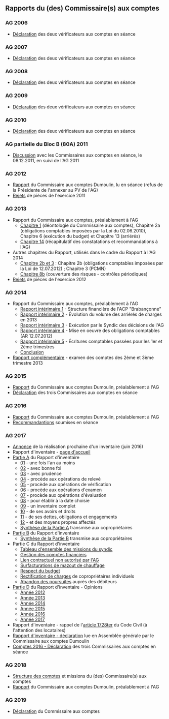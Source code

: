 <link rel="stylesheet" href="normal3.css" type="text/css" />

## Rapports du (des) Commissaire(s) aux comptes

### AG 2006

* [Déclaration](https://brab80webscom.github.io/Blog/Rapports_CComptes/Archives/2006_Declaration.pdf) des deux vérificateurs aux comptes en séance

### AG 2007

* [Déclaration](https://brab80webscom.github.io/Blog/Rapports_CComptes/Archives/2007_Declaration.pdf) des deux vérificateurs aux comptes en séance

### AG 2008

* [Déclaration](https://brab80webscom.github.io/Blog/Rapports_CComptes/Archives/2008_Declaration.pdf) des deux vérificateurs aux comptes en séance

### AG 2009

* [Déclaration](https://brab80webscom.github.io/Blog/Rapports_CComptes/Archives/2009_Declaration.pdf) des deux vérificateurs aux comptes en séance

### AG 2010

* [Déclaration](https://brab80webscom.github.io/Blog/Rapports_CComptes/Archives/2010_Declaration.pdf) des deux vérificateurs aux comptes en séance

### AG partielle du Bloc B (80A) 2011

* [Discussion](https://brab80webscom.github.io/Blog/Rapports_CComptes/Archives/2011_AGpartielle.pdf) avec les Commissaires aux comptes en séance, le 08.12.2011, en suivi de l'AG 2011

### AG 2012

* [Rapport](https://brab80webscom.github.io/Blog/Rapports_CComptes/Archives/2012_Rapport.pdf) du Commissaire aux comptes Dumoulin, lu en séance (refus de la Présidente de l'annexer au PV de l'AG)
* [Rejets](https://brab80webscom.github.io/Blog/Rapports_CComptes/Archives/2012_Rejets.pdf) de pièces de l'exercice 2011

### AG 2013

* Rapport du Commissaire aux comptes, préalablement à l'AG
	* [Chapitre 1](https://brab80webscom.github.io/Blog/Rapports_CComptes/Archives/2013_Chap_1_2a_6_13a_13b.pdf) (déontologie du Commissaire aux comptes), Chapitre 2a (obligations comptables imposées par la Loi du 02.06.2010), Chapitre 6 (exécution du budget) et Chapitre 13 (arriérés)
	* [Chapitre 14](https://brab80webscom.github.io/Blog/Rapports_CComptes/Archives/2013_Chap_14.pdf) (récapitulatif des constatations et recommandations à l'AG)
* Autres chapitres du Rapport, utilisés dans le cadre du Rapport à l'AG 2014
	* [Chapitre 2b et 3](https://brab80webscom.github.io/Blog/Rapports_CComptes/Archives/2013_Chap_2b_3.pdf) : Chapitre 2b (obligations comptables imposées par la Loi de 12.07.2012) ; Chapitre 3 (PCMN)
	* [Chapitre 8b](https://brab80webscom.github.io/Blog/Rapports_CComptes/Archives/2013_Chap_8b.pdf) (couverture des risques - contrôles périodiques)
* [Rejets](https://brab80webscom.github.io/Blog/Rapports_CComptes/Archives/2013_Rejets.pdf) de pièces de l'exercice 2012

### AG 2014

* Rapport du Commissaire aux comptes, préalablement à l'AG
	* [Rapport intérimaire 1](https://brab80webscom.github.io/Blog/Rapports_CComptes/Archives/2014_Partie1.pdf) - Structure financière de l'ACP "Brabançonne"
	* [Rapport intérimaire 2](https://brab80webscom.github.io/Blog/Rapports_CComptes/2014/Rapport_interimaire_2.pdf) - &Eacute;volution du volume des arriérés de charges en 2013
	* [Rapport intérimaire 3](https://brab80webscom.github.io/Blog/Rapports_CComptes/Archives/2014_Partie3.pdf) - Exécution par le Syndic des décisions de l'AG
	* [Rapport intérimaire 4](https://brab80webscom.github.io/Blog/Rapports_CComptes/Archives/2014_Partie4.pdf) - Mise en oeuvre des obligations comptables (AR 12.07.2012)
	* [Rapport intérimaire 5](https://brab80webscom.github.io/Blog/Rapports_CComptes/Archives/2014_Partie5.pdf) - &Eacute;critures comptables passées pour les 1er et 2ème trimestres
	* [Conclusion](https://brab80webscom.github.io/Blog/Rapports_CComptes/Archives/2014_Rapport_Conclusion.pdf)
* [Rapport complémentaire](https://brab80webscom.github.io/Blog/Rapports_CComptes/Archives/2014_Rapport_complementaire.pdf) - examen des comptes des 2ème et 3ème trimestre 2013

### AG 2015

* [Rapport](https://sites.google.com/site/brab80refs/home/00_structure) du Commissaire aux comptes Dumoulin, préalablement à l'AG
* [Déclaration](https://brab80webscom.github.io/Blog/Rapports_CComptes/Archives/2015_Declaration.pdf) des trois Commissaires aux comptes en séance

### AG 2016

* [Rapport](https://brab80webscom.github.io/Blog/Rapports_CComptes/Archives/2016_Rapport.pdf) du Commissaire aux comptes Dumoulin, préalablement à l'AG
* [Recommandantions](https://brab80webscom.github.io/Blog/Rapports_CComptes/Archives/2016_Declaration.pdf) soumises en séance


### AG 2017

* [Annonce](https://sites.google.com/site/brab80invent2016/annonces/creationdunsitedediealinventaire?authuser=0) de la réalisation prochaine d'un inventaire (juin 2016)
* Rapport d'inventaire - [page d'accueil](https://sites.google.com/site/brab80invent2016/home?tmpl=%2Fsystem%2Fapp%2Ftemplates%2Fprint%2F&showPrintDialog=1)
* [Partie A](https://sites.google.com/site/brab80invent2016/page-2?authuser=0) du Rapport d'inventaire
	* [01](https://sites.google.com/site/brab80invent2016/page-1?authuser=0) - une fois l'an au moins
	* [02](https://sites.google.com/site/brab80invent2016/page-02?authuser=0) - avec bonne foi
	* [03](https://sites.google.com/site/brab80invent2016/page-03?authuser=0) - avec prudence
	* [04](https://sites.google.com/site/brab80invent2016/page-04?authuser=0) - procède aux opérations de relevé
	* [05](https://sites.google.com/site/brab80invent2016/page-05?authuser=0) - procède aux opérations de vérification
	* [06](https://sites.google.com/site/brab80invent2016/page-06?authuser=0) - procède aux opérations d'examen
	* [07](https://sites.google.com/site/brab80invent2016/page-07?authuser=) - procède aux opérations d'évaluation
	* [08](https://sites.google.com/site/brab80invent2016/page-08?authuser=0) - pour établir à la date choisie
	* [09](https://sites.google.com/site/brab80invent2016/page-09?authuser=0) - un inventaire complet
	* [10](https://sites.google.com/site/brab80invent2016/page-10?authuser=0) - de ses avoirs et droits
	* [11](https://sites.google.com/site/brab80invent2016/page-11?authuser=0) - de ses dettes, obligations et engagements
	* [12](https://sites.google.com/site/brab80invent2016/page-12?authuser) - et des moyens propres affectés
	* [Synthèse de la Partie A](https://brab80webscom.github.io/Blog/Rapports_CComptes/Archives/2017_Inventaire_PartieA.pdf) transmise aux copropriétaires
* [Partie B](https://sites.google.com/site/brab80invent2016/constatations?authuse) du Rapport d'inventaire
	* [Synthèse de la Partie B](https://brab80webscom.github.io/Blog/Rapports_CComptes/Archives/2017_Inventaire_PartieB.pdf) transmise aux copropriétaires
* Partie C du Rapport d'inventaire
	* [Tableau d'ensemble des missions du syndic](https://sites.google.com/site/brab80invent2016/conclusions?authuser=0) 
	* [Gestion des comptes financiers](https://sites.google.com/site/brab80invent2016/conclusions---comptes-financiers?authuser=0)
	* [Lien contractuel non autorisé par l'AG](https://sites.google.com/site/brab80invent2016/lien-contractuel-non-autorise-par-l-ag?authuser=0)
	* [Surfacturations de mazout de chauffage](https://sites.google.com/site/brab80invent2016/surfacturations-de-mazout-de-chauffage?authuser=0)
	* [Respect du budget](https://sites.google.com/site/brab80invent2016/respect-du-budget?authuser=0)
	* [Rectification de charges](https://sites.google.com/site/brab80invent2016/rectification-de-charges-de-coproprietaires-individuels?authuser=0) de copropriétaires individuels
	* [Abandon des poursuites](https://sites.google.com/site/brab80invent2016/abandon-des-poursuites-aupres-des-debiteurs?authuser=0) auprès des débiteurs
* [Partie D](https://sites.google.com/site/brab80invent2016/opinions?authuser=0) du Rapport d'inventaire - Opinions
	* [Année 2012](https://sites.google.com/site/brab80invent2016/feedback-2012?authuser=0)
	* [Année 2013](https://sites.google.com/site/brab80invent2016/feedback-2013?authuser=0)
	* [Année 2014](https://sites.google.com/site/brab80invent2016/feedback-2014?authuser=0)
	* [Année 2015](https://sites.google.com/site/brab80invent2016/feedback-2015?authuser=0)
	* [Année 2016](https://sites.google.com/site/brab80invent2016/feedback-2016?authuser=0)
	* [Année 2017](https://sites.google.com/site/brab80invent2016/feedback-2017?authuser=0)
* Rapport d'inventaire - rappel de l'[article 1728ter](https://sites.google.com/site/brab80invent2016/annonces/rappeldelarticle1728terducodecivil?authuser=0) du Code Civil (à l'attention des locataires)
* [Rapport d'inventaire  - déclaration](https://brab80webscom.github.io/Blog/Rapports_CComptes/Archives/2017_Inventaire_Declaration.pdf) lue en Assemblée générale par le Commissaire aux comptes Dumoulin
* [Comptes 2016 - Déclaration](https://brab80webscom.github.io/Blog/Rapports_CComptes/Archives/2017_Declaration.pdf) des trois Commissaires aux comptes en séance

### AG 2018

* [Structure des comptes](https://brab80webscom.github.io/Comptes/) et missions du (des) Commissaire(s) aux comptes
* [Rapport](https://brab80webscom.github.io/Blog/Rapports_CComptes/2018/home.html) du Commissaire aux comptes Dumoulin, préalablement à l'AG

### AG 2019

* [Déclaration](https://brab80webscom.github.io/Blog/Rapports_CComptes/Archives/2019_Declaration.pdf) du Commissaire aux comptes
